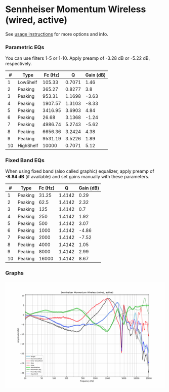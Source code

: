 # Sennheiser Momentum Wireless (wired, active)
See [usage instructions](https://github.com/jaakkopasanen/AutoEq#usage) for more options and info.

### Parametric EQs
You can use filters 1-5 or 1-10. Apply preamp of -3.28 dB or -5.22 dB, respectively.

|   # | Type      |   Fc (Hz) |      Q |   Gain (dB) |
|-----|-----------|-----------|--------|-------------|
|   1 | LowShelf  |    105.33 | 0.7071 |        1.46 |
|   2 | Peaking   |    365.27 | 0.8277 |        3.8  |
|   3 | Peaking   |    953.31 | 1.1698 |       -3.63 |
|   4 | Peaking   |   1907.57 | 1.3103 |       -8.33 |
|   5 | Peaking   |   3416.95 | 3.6903 |        4.84 |
|   6 | Peaking   |     26.68 | 3.1368 |       -1.24 |
|   7 | Peaking   |   4986.74 | 5.2743 |       -5.62 |
|   8 | Peaking   |   6656.36 | 3.2424 |        4.38 |
|   9 | Peaking   |   9531.19 | 3.5226 |        1.89 |
|  10 | HighShelf |  10000    | 0.7071 |        5.12 |

### Fixed Band EQs
When using fixed band (also called graphic) equalizer, apply preamp of **-8.84 dB** (if available) and set gains manually with these parameters.

|   # | Type    |   Fc (Hz) |      Q |   Gain (dB) |
|-----|---------|-----------|--------|-------------|
|   1 | Peaking |     31.25 | 1.4142 |        0.29 |
|   2 | Peaking |     62.5  | 1.4142 |        2.32 |
|   3 | Peaking |    125    | 1.4142 |        0.7  |
|   4 | Peaking |    250    | 1.4142 |        1.92 |
|   5 | Peaking |    500    | 1.4142 |        3.07 |
|   6 | Peaking |   1000    | 1.4142 |       -4.86 |
|   7 | Peaking |   2000    | 1.4142 |       -7.52 |
|   8 | Peaking |   4000    | 1.4142 |        1.05 |
|   9 | Peaking |   8000    | 1.4142 |        2.99 |
|  10 | Peaking |  16000    | 1.4142 |        8.67 |

### Graphs
![](./Sennheiser%20Momentum%20Wireless%20(wired,%20active).png)
